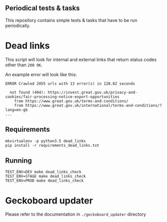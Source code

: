 Periodical tests & tasks
------------------------

This repository contains simple tests & tasks that have to be run periodically.

# Dead links

This script will look for internal and external links that return status codes
other than `200 OK`.

An example error will look like this:
```ascii
ERROR Crawled 2055 urls with 13 error(s) in 128.82 seconds

  not found (404): https://invest.great.gov.uk/privacy-and-cookies/fair-processing-notice-export-opportunities
    from https://www.great.gov.uk/terms-and-conditions/
    from https://www.great.gov.uk/international/terms-and-conditions/?lang=en-gb
...
```

## Requirements

```shell
mkvirtualenv -p python3.5 dead_links
pip install -r requirements_dead_links.txt
```

## Running

```shell
TEST_ENV=DEV make dead_links_check
TEST_ENV=STAGE make dead_links_check
TEST_ENV=PROD make dead_links_check
```

# Geckoboard updater

Please refer to the documentation in `./geckoboard_updater` directory

